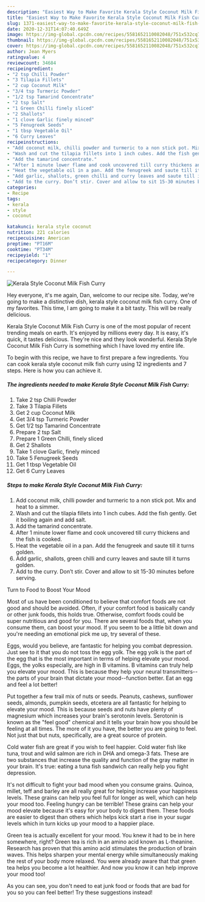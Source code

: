 ```yaml
---
description: "Easiest Way to Make Favorite Kerala Style Coconut Milk Fish Curry"
title: "Easiest Way to Make Favorite Kerala Style Coconut Milk Fish Curry"
slug: 1371-easiest-way-to-make-favorite-kerala-style-coconut-milk-fish-curry
date: 2020-12-31T14:07:40.649Z
image: https://img-global.cpcdn.com/recipes/5581652110082048/751x532cq70/kerala-style-coconut-milk-fish-curry-recipe-main-photo.jpg
thumbnail: https://img-global.cpcdn.com/recipes/5581652110082048/751x532cq70/kerala-style-coconut-milk-fish-curry-recipe-main-photo.jpg
cover: https://img-global.cpcdn.com/recipes/5581652110082048/751x532cq70/kerala-style-coconut-milk-fish-curry-recipe-main-photo.jpg
author: Jean Myers
ratingvalue: 4
reviewcount: 34684
recipeingredient:
- "2 tsp Chilli Powder"
- "3 Tilapia Fillets"
- "2 cup Coconut Milk"
- "3/4 tsp Turmeric Powder"
- "1/2 tsp Tamarind Concentrate"
- "2 tsp Salt"
- "1 Green Chilli finely sliced"
- "2 Shallots"
- "1 clove Garlic finely minced"
- "5 Fenugreek Seeds"
- "1 tbsp Vegetable Oil"
- "6 Curry Leaves"
recipeinstructions:
- "Add coconut milk, chilli powder and turmeric to a non stick pot. Mix and heat to a simmer."
- "Wash and cut the tilapia fillets into 1 inch cubes. Add the fish gently. Get it boiling again and add salt."
- "Add the tamarind concentrate."
- "After 1 minute lower flame and cook uncovered till curry thickens and the fish is cooked."
- "Heat the vegetable oil in a pan. Add the fenugreek and saute till it turns golden."
- "Add garlic, shallots, green chilli and curry leaves and saute till it turns golden."
- "Add to the curry. Don’t stir. Cover and allow to sit 15-30 minutes before serving."
categories:
- Recipe
tags:
- kerala
- style
- coconut

katakunci: kerala style coconut 
nutrition: 221 calories
recipecuisine: American
preptime: "PT16M"
cooktime: "PT34M"
recipeyield: "1"
recipecategory: Dinner

---
```



![Kerala Style Coconut Milk Fish Curry](https://img-global.cpcdn.com/recipes/5581652110082048/751x532cq70/kerala-style-coconut-milk-fish-curry-recipe-main-photo.jpg)

Hey everyone, it's me again, Dan, welcome to our recipe site. Today, we're going to make a distinctive dish, kerala style coconut milk fish curry. One of my favorites. This time, I am going to make it a bit tasty. This will be really delicious.

Kerala Style Coconut Milk Fish Curry is one of the most popular of recent trending meals on earth. It's enjoyed by millions every day. It is easy, it's quick, it tastes delicious. They're nice and they look wonderful. Kerala Style Coconut Milk Fish Curry is something which I have loved my entire life.




To begin with this recipe, we have to first prepare a few ingredients. You can cook kerala style coconut milk fish curry using 12 ingredients and 7 steps. Here is how you can achieve it.

<!--inarticleads1-->

##### The ingredients needed to make Kerala Style Coconut Milk Fish Curry:

1. Take 2 tsp Chilli Powder
1. Take 3 Tilapia Fillets
1. Get 2 cup Coconut Milk
1. Get 3/4 tsp Turmeric Powder
1. Get 1/2 tsp Tamarind Concentrate
1. Prepare 2 tsp Salt
1. Prepare 1 Green Chilli, finely sliced
1. Get 2 Shallots
1. Take 1 clove Garlic, finely minced
1. Take 5 Fenugreek Seeds
1. Get 1 tbsp Vegetable Oil
1. Get 6 Curry Leaves




<!--inarticleads2-->

##### Steps to make Kerala Style Coconut Milk Fish Curry:

1. Add coconut milk, chilli powder and turmeric to a non stick pot. Mix and heat to a simmer.
1. Wash and cut the tilapia fillets into 1 inch cubes. Add the fish gently. Get it boiling again and add salt.
1. Add the tamarind concentrate.
1. After 1 minute lower flame and cook uncovered till curry thickens and the fish is cooked.
1. Heat the vegetable oil in a pan. Add the fenugreek and saute till it turns golden.
1. Add garlic, shallots, green chilli and curry leaves and saute till it turns golden.
1. Add to the curry. Don’t stir. Cover and allow to sit 15-30 minutes before serving.




Turn to Food to Boost Your Mood


Most of us have been conditioned to believe that comfort foods are not good and should be avoided. Often, if your comfort food is basically candy or other junk foods, this holds true. Otherwise, comfort foods could be super nutritious and good for you. There are several foods that, when you consume them, can boost your mood. If you seem to be a little bit down and you're needing an emotional pick me up, try several of these.

Eggs, would you believe, are fantastic for helping you combat depression. Just see to it that you do not toss the egg yolk. The egg yolk is the part of the egg that is the most important in terms of helping elevate your mood. Eggs, the yolks especially, are high in B vitamins. B vitamins can truly help you elevate your mood. This is because they help your neural transmitters--the parts of your brain that dictate your mood--function better. Eat an egg and feel a lot better!

Put together a few trail mix of nuts or seeds. Peanuts, cashews, sunflower seeds, almonds, pumpkin seeds, etcetera are all fantastic for helping to elevate your mood. This is because seeds and nuts have plenty of magnesium which increases your brain's serotonin levels. Serotonin is known as the "feel good" chemical and it tells your brain how you should be feeling at all times. The more of it you have, the better you are going to feel. Not just that but nuts, specifically, are a great source of protein.

Cold water fish are great if you wish to feel happier. Cold water fish like tuna, trout and wild salmon are rich in DHA and omega-3 fats. These are two substances that increase the quality and function of the gray matter in your brain. It's true: eating a tuna fish sandwich can really help you fight depression. 

It's not difficult to fight your bad mood when you consume grains. Quinoa, millet, teff and barley are all really great for helping increase your happiness levels. These grains can help you feel full for longer as well, which can help your mood too. Feeling hungry can be terrible! These grains can help your mood elevate because it's easy for your body to digest them. These foods are easier to digest than others which helps kick start a rise in your sugar levels which in turn kicks up your mood to a happier place.

Green tea is actually excellent for your mood. You knew it had to be in here somewhere, right? Green tea is rich in an amino acid known as L-theanine. Research has proven that this amino acid stimulates the production of brain waves. This helps sharpen your mental energy while simultaneously making the rest of your body more relaxed. You were already aware that that green tea helps you become a lot healthier. And now you know it can help improve your mood too!

As you can see, you don't need to eat junk food or foods that are bad for you so you can feel better! Try  these suggestions  instead!

